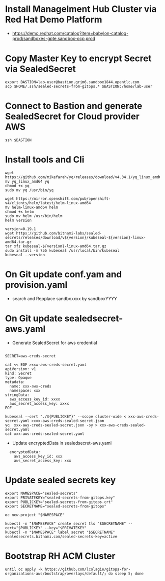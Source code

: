 
# Install Managelment Hub Cluster via Red Hat Demo Platform
* https://demo.redhat.com/catalog?item=babylon-catalog-prod/sandboxes-gpte.sandbox-ocp.prod

# Copy Master Key to encrypt Secret via SealedSecret

```shell
export BASTION=lab-user@bastion.grjm6.sandbox1844.opentlc.com
scp $HOME/.ssh/sealed-secrets-from-gitops.* $BASTION:/home/lab-user
```

# Connect to Bastion and generate SealedSecret for Cloud provider AWS

```shell
ssh $BASTION
```

# Install tools and Cli

```shell
wget https://github.com/mikefarah/yq/releases/download/v4.34.1/yq_linux_amd64
mv yq_linux_amd64 yq
chmod +x yq
sudo mv yq /usr/bin/yq

wget https://mirror.openshift.com/pub/openshift-v4/clients/helm/latest/helm-linux-amd64
mv helm-linux-amd64 helm
chmod +x helm
sudo mv helm /usr/bin/helm
helm version

version=0.19.1
wget https://github.com/bitnami-labs/sealed-secrets/releases/download/v${version}/kubeseal-${version}-linux-amd64.tar.gz
tar xfz kubeseal-${version}-linux-amd64.tar.gz
sudo install -m 755 kubeseal /usr/local/bin/kubeseal
kubeseal --version
```

# On Git update conf.yam and provision.yaml
* search and Repplace sandboxxxx by sandboxYYYY

# On Git update sealedsecret-aws.yaml

* Generate SealedSecret for aws credential
```shell

SECRET=aws-creds-secret

cat << EOF >xxx-aws-creds-secret.yaml
apiVersion: v1
kind: Secret
type: Opaque
metadata:
  name: xxx-aws-creds
  namespace: xxx
stringData:
  aws_access_key_id: xxxx
  aws_secret_access_key: xxxx
EOF

kubeseal --cert "./${PUBLICKEY}" --scope cluster-wide < xxx-aws-creds-secret.yaml >xxx-aws-creds-sealed-secret.json
yq  xxx-aws-creds-sealed-secret.json -oy > xxx-aws-creds-sealed-secret.yaml
cat xxx-aws-creds-sealed-secret.yaml
```

* Update encryptedData in sealedsecret-aws.yaml

```shell
  encryptedData:
    aws_access_key_id: xxx
    aws_secret_access_key: xxx
```

# Update sealed secrets key

```shell
export NAMESPACE="sealed-secrets"
export PRIVATEKEY="sealed-secrets-from-gitops.key"
export PUBLICKEY="sealed-secrets-from-gitops.crt"
export SECRETNAME="sealed-secrets-from-gitops"

oc new-project "$NAMESPACE"

kubectl -n "$NAMESPACE" create secret tls "$SECRETNAME" --cert="$PUBLICKEY" --key="$PRIVATEKEY"
kubectl -n "$NAMESPACE" label secret "$SECRETNAME" sealedsecrets.bitnami.com/sealed-secrets-key=active
```




# Bootstrap RH ACM Cluster

```shell
until oc apply -k https://github.com/lcolagio/gitops-for-organizations-aws/bootstrap/overlays/default/; do sleep 5; done
```


